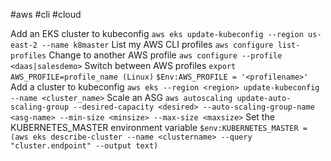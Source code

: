 #aws #cli #cloud 

Add an EKS cluster to kubeconfig
	`aws eks update-kubeconfig --region us-east-2 --name k8master`
List my AWS CLI profiles
	`aws configure list-profiles`
Change to another AWS profile
	`aws configure --profile <daas|salesdemo>`
Switch between AWS profiles
	`export AWS_PROFILE=profile_name (Linux)`
	`$Env:AWS_PROFILE = '<profilename>'`
Add a cluster to kubeconfig
	`aws eks --region <region> update-kubeconfig --name <cluster_name>`
Scale an ASG
	`aws autoscaling update-auto-scaling-group --desired-capacity <desired> --auto-scaling-group-name <asg-name> --min-size <minsize> --max-size <maxsize>`
Set the KUBERNETES_MASTER environment variable
	`$env:KUBERNETES_MASTER = (aws eks describe-cluster --name <clustername> --query "cluster.endpoint" --output text)`

